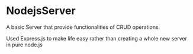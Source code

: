 # NodejsServer
A basic Server that provide functionalities of CRUD operations. 

Used Express.js to make life easy rather than creating a whole new server in pure node.js

